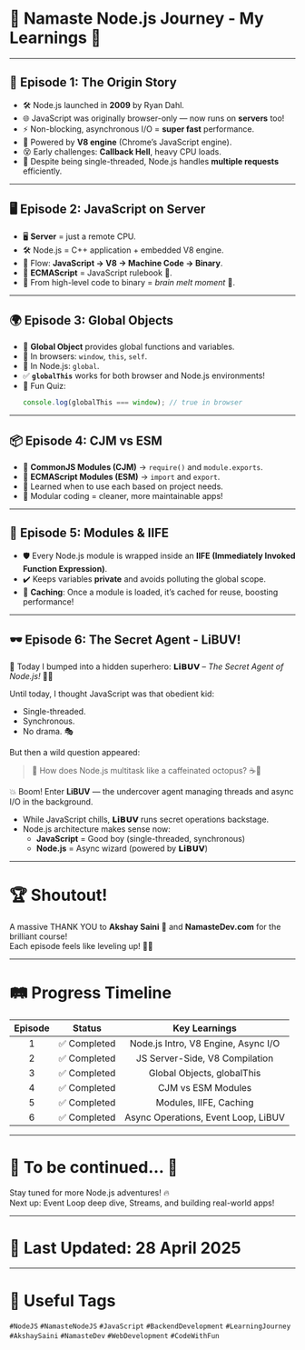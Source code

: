 # 🌟 Namaste Node.js Journey - My Learnings 🚀

---

## 🚀 Episode 1: The Origin Story

- 🛠️ Node.js launched in **2009** by Ryan Dahl.
- 🌐 JavaScript was originally browser-only — now runs on **servers** too!
- ⚡ Non-blocking, asynchronous I/O = **super fast** performance.
- 🔧 Powered by **V8 engine** (Chrome’s JavaScript engine).
- 😵 Early challenges: **Callback Hell**, heavy CPU loads.
- 🧵 Despite being single-threaded, Node.js handles **multiple requests** efficiently. 

---

## 🖥️ Episode 2: JavaScript on Server

- 🖥️ **Server** = just a remote CPU.
- 🛠️ Node.js = C++ application + embedded V8 engine.
- 🔄 Flow: **JavaScript → V8 → Machine Code → Binary**.
- 📜 **ECMAScript** = JavaScript rulebook 📖.
- 🧠 From high-level code to binary = *brain melt moment* 🤯.

---

## 🌍 Episode 3: Global Objects

- 🧠 **Global Object** provides global functions and variables.
- 🔸 In browsers: `window`, `this`, `self`.
- 🔹 In Node.js: `global`.
- ✅ **`globalThis`** works for both browser and Node.js environments!
- 📜 Fun Quiz:  
  ```javascript
  console.log(globalThis === window); // true in browser
  ```

---

## 📦 Episode 4: CJM vs ESM

- 🔹 **CommonJS Modules (CJM)** → `require()` and `module.exports`.
- 🔹 **ECMAScript Modules (ESM)** → `import` and `export`.
- 💬 Learned when to use each based on project needs.
- 🧩 Modular coding = cleaner, more maintainable apps!

---

## 🧠 Episode 5: Modules & IIFE

- 🛡️ Every Node.js module is wrapped inside an **IIFE (Immediately Invoked Function Expression)**.
- ✔️ Keeps variables **private** and avoids polluting the global scope.
- 🧠 **Caching**: Once a module is loaded, it’s cached for reuse, boosting performance!

---

## 🕶️ Episode 6: The Secret Agent - LiBUV!

🌟 Today I bumped into a hidden superhero: **𝗟𝗶𝗕𝗨𝗩** – *The Secret Agent of Node.js!* 🦸‍♂️

Until today, I thought JavaScript was that obedient kid:
- Single-threaded. 
- Synchronous. 
- No drama. 🎭

But then a wild question appeared:
> 🐉 How does Node.js multitask like a caffeinated octopus? ☕🐙

💥 Boom! Enter **LiBUV** — the undercover agent managing threads and async I/O in the background.

- While JavaScript chills, **𝗟𝗶𝗕𝗨𝗩** runs secret operations backstage.
- Node.js architecture makes sense now:  
  - **JavaScript** = Good boy (single-threaded, synchronous)
  - **Node.js** = Async wizard (powered by 𝗟𝗶𝗕𝗨𝗩)

---

# 🏆 Shoutout!

A massive THANK YOU to **Akshay Saini** 🚀 and **NamasteDev.com** for the brilliant course!  
Each episode feels like leveling up! 🧠✨

---

# 🛤️ Progress Timeline

| Episode | Status | Key Learnings |
|:-------:|:------:|:-------------:|
| 1 | ✅ Completed | Node.js Intro, V8 Engine, Async I/O |
| 2 | ✅ Completed | JS Server-Side, V8 Compilation |
| 3 | ✅ Completed | Global Objects, globalThis |
| 4 | ✅ Completed | CJM vs ESM Modules |
| 5 | ✅ Completed | Modules, IIFE, Caching |
| 6 | ✅ Completed | Async Operations, Event Loop, LiBUV |

---

# 🎯 To be continued... 🚀

Stay tuned for more Node.js adventures! 🔥  
Next up: Event Loop deep dive, Streams, and building real-world apps!

---

# 📅 Last Updated: 28 April 2025

---

# 🔗 Useful Tags
`#NodeJS` `#NamasteNodeJS` `#JavaScript` `#BackendDevelopment` `#LearningJourney` `#AkshaySaini` `#NamasteDev` `#WebDevelopment` `#CodeWithFun`

